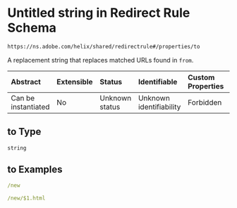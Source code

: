 # Untitled string in Redirect Rule Schema

```txt
https://ns.adobe.com/helix/shared/redirectrule#/properties/to
```

A replacement string that replaces matched URLs found in `from`.

| Abstract            | Extensible | Status         | Identifiable            | Custom Properties | Additional Properties | Access Restrictions | Defined In                                                                   |
| :------------------ | :--------- | :------------- | :---------------------- | :---------------- | :-------------------- | :------------------ | :--------------------------------------------------------------------------- |
| Can be instantiated | No         | Unknown status | Unknown identifiability | Forbidden         | Allowed               | none                | [redirectrule.schema.json*](redirectrule.schema.json "open original schema") |

## to Type

`string`

## to Examples

```yaml
/new

```

```yaml
/new/$1.html

```
